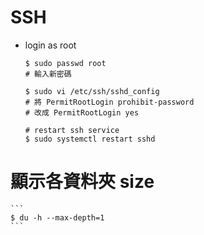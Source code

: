 # SSH
- login as root
    ```
    $ sudo passwd root
    # 輸入新密碼

    $ sudo vi /etc/ssh/sshd_config 
    # 將 PermitRootLogin prohibit-password
    # 改成 PermitRootLogin yes

    # restart ssh service
    $ sudo systemctl restart sshd
    ```

# 顯示各資料夾 size
    ```
    $ du -h --max-depth=1
    ```
